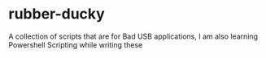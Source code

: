 # rubber-ducky
A collection of scripts that are for Bad USB applications, I am also learning Powershell Scripting while writing these
